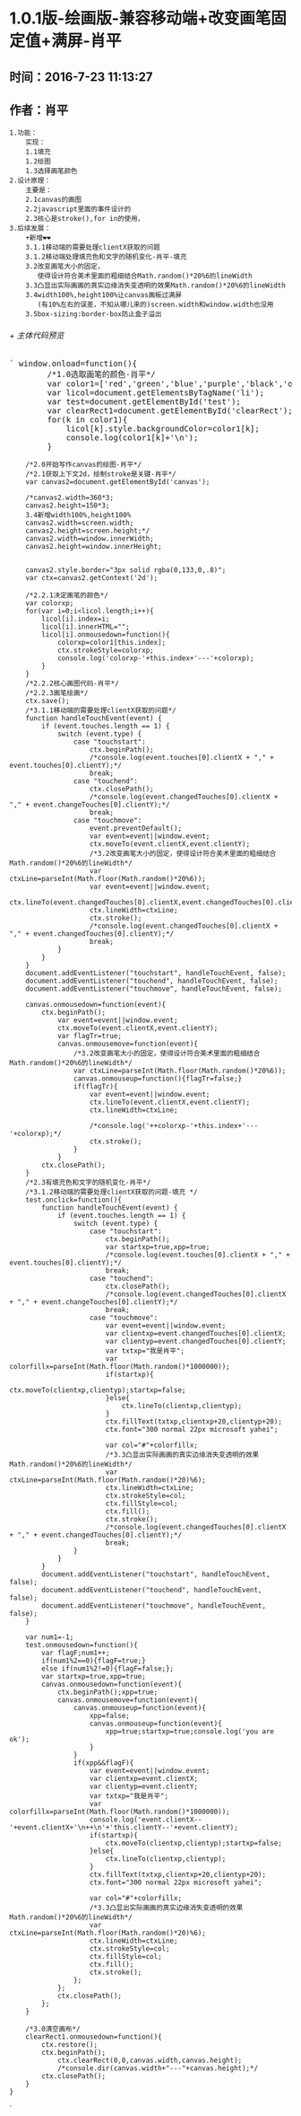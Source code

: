 #   1.0.1版-绘画版-兼容移动端+改变画笔固定值+满屏-肖平
##  时间：2016-7-23 11:13:27
## 	作者：肖平
	1.功能：
		实现：	
		1.1填充
		1.2绘图
		1.3选择画笔颜色
	2.设计原理：
		主要是：
		2.1canvas的画图
		2.2javascript里面的事件设计的
		2.3核心是stroke(),for in的使用，
	3.后续发展：
		+新增❤❤
		3.1.1移动端的需要处理clientX获取的问题
		3.1.2移动端处理填充色和文字的随机变化-肖平-填充 
		3.2改变画笔大小的固定，
		   使得设计符合美术里面的粗细结合Math.random()*20%6的lineWidth
		3.3凸显出实际画画的真实边缘消失变透明的效果Math.random()*20%6的lineWidth
		3.4width100%,height100%让canvas画板过满屏
		   (有10%左右的误差，不知从哪儿来的)screen.width和window.width也没用
		3.5box-sizing:border-box防止盒子溢出
  
###### + 主体代码预览 
<pre>
` window.onload=function(){
		/*1.0选取画笔的颜色-肖平*/
		var color1=['red','green','blue','purple','black','orange','lightpink','white','black','teal'];
		var licol=document.getElementsByTagName('li');	
		var test=document.getElementById('test');		 
		var clearRect1=document.getElementById('clearRect');			
		for(k in color1){
			licol[k].style.backgroundColor=color1[k];
			console.log(color1[k]+'\n');
		} </pre>

		/*2.0开始写作canvas的绘图-肖平*/
		/*2.1获取上下文2d，绘制stroke是关键-肖平*/
		var canvas2=document.getElementById('canvas');

		/*canvas2.width=360*3;
		canvas2.height=150*3; 
		3.4新增width100%,height100% 
		canvas2.width=screen.width;
		canvas2.height=screen.height;*/
		canvas2.width=window.innerWidth;
		canvas2.height=window.innerHeight;


		canvas2.style.border="3px solid rgba(0,133,0,.8)";
		var ctx=canvas2.getContext('2d'); 

		/*2.2.1决定画笔的颜色*/
		var colorxp;
		for(var i=0;i<licol.length;i++){
			licol[i].index=i;
			licol[i].innerHTML="";
			licol[i].onmousedown=function(){ 
				colorxp=color1[this.index];
				ctx.strokeStyle=colorxp;
				console.log('colorxp-'+this.index+'---'+colorxp);
			}
		}
		/*2.2.2核心画图代码-肖平*/
		/*2.2.3画笔绘画*/
		ctx.save();
		/*3.1.1移动端的需要处理clientX获取的问题*/
		function handleTouchEvent(event) { 
		    if (event.touches.length == 1) { 
		        switch (event.type) {
		            case "touchstart":
		            	ctx.beginPath(); 
		                /*console.log(event.touches[0].clientX + "," + event.touches[0].clientY);*/
		                break;
		            case "touchend":
		            	ctx.closePath();
		                /*console.log(event.changedTouches[0].clientX + "," + event.changeTouches[0].clientY);*/
		                break;
		            case "touchmove":
		                event.preventDefault(); 
						var event=event||window.event;
						ctx.moveTo(event.clientX,event.clientY);
						/*3.2改变画笔大小的固定，使得设计符合美术里面的粗细结合Math.random()*20%6的lineWidth*/
						var ctxLine=parseInt(Math.floor(Math.random()*20%6));
						var event=event||window.event;
						ctx.lineTo(event.changedTouches[0].clientX,event.changedTouches[0].clientY);
						ctx.lineWidth=ctxLine; 
						ctx.stroke();
		                /*console.log(event.changedTouches[0].clientX + "," + event.changedTouches[0].clientY);*/
		                break;
		        }
		    }
		}
		document.addEventListener("touchstart", handleTouchEvent, false);
		document.addEventListener("touchend", handleTouchEvent, false);
		document.addEventListener("touchmove", handleTouchEvent, false);

		canvas.onmousedown=function(event){
			ctx.beginPath();
				var event=event||window.event;
				ctx.moveTo(event.clientX,event.clientY);
				var flagTr=true;
				canvas.onmousemove=function(event){
					/*3.2改变画笔大小的固定，使得设计符合美术里面的粗细结合Math.random()*20%6的lineWidth*/
					var ctxLine=parseInt(Math.floor(Math.random()*20%6));
					canvas.onmouseup=function(){flagTr=false;}
					if(flagTr){
						var event=event||window.event;
						ctx.lineTo(event.clientX,event.clientY);
						ctx.lineWidth=ctxLine;

						/*console.log('++colorxp-'+this.index+'---'+colorxp);*/
						ctx.stroke();
					}
				}
			ctx.closePath();
		}
		/*2.3有填充色和文字的随机变化-肖平*/  
		/*3.1.2移动端的需要处理clientX获取的问题-填充 */
		test.onclick=function(){
			function handleTouchEvent(event) { 
			    if (event.touches.length == 1) { 
			        switch (event.type) {
			            case "touchstart":
			            	ctx.beginPath(); 
							var startxp=true,xpp=true;
			                /*console.log(event.touches[0].clientX + "," + event.touches[0].clientY);*/
			                break;
			            case "touchend":
			            	ctx.closePath();
			                /*console.log(event.changedTouches[0].clientX + "," + event.changeTouches[0].clientY);*/
			                break;
			            case "touchmove":
			                var event=event||window.event;
							var clientxp=event.changedTouches[0].clientX;
							var clientyp=event.changedTouches[0].clientY;
							var txtxp="我是肖平";
							var colorfillx=parseInt(Math.floor(Math.random()*1000000));  
							if(startxp){
								ctx.moveTo(clientxp,clientyp);startxp=false;
							}else{
								ctx.lineTo(clientxp,clientyp);							
							} 
							ctx.fillText(txtxp,clientxp+20,clientyp+20);
							ctx.font="300 normal 22px microsoft yahei";

							var col="#"+colorfillx;
							/*3.3凸显出实际画画的真实边缘消失变透明的效果Math.random()*20%6的lineWidth*/
							var ctxLine=parseInt(Math.floor(Math.random()*20)%6);
							ctx.lineWidth=ctxLine;
							ctx.strokeStyle=col;
							ctx.fillStyle=col;
							ctx.fill();
							ctx.stroke();
			                /*console.log(event.changedTouches[0].clientX + "," + event.changedTouches[0].clientY);*/
			                break;
			        }
			    }
			}
			document.addEventListener("touchstart", handleTouchEvent, false);
			document.addEventListener("touchend", handleTouchEvent, false);
			document.addEventListener("touchmove", handleTouchEvent, false);
		}

		var num1=-1;
		test.onmousedown=function(){
			var flagF;num1++;
			if(num1%2==0){flagF=true;}
			else if(num1%2!=0){flagF=false;};
			var startxp=true,xpp=true;
			canvas.onmousedown=function(event){
				ctx.beginPath();xpp=true;
				canvas.onmousemove=function(event){ 
					canvas.onmouseup=function(event){ 
						xpp=false;
						canvas.onmouseup=function(event){ 
							xpp=true;startxp=true;console.log('you are ok');
						}
					}
					if(xpp&&flagF){ 
						var event=event||window.event;
						var clientxp=event.clientX;
						var clientyp=event.clientY;
						var txtxp="我是肖平";
						var colorfillx=parseInt(Math.floor(Math.random()*1000000)); 
						console.log('event.clientX--'+event.clientX+'\n++\n'+'this.clientY--'+event.clientY); 
						if(startxp){
							ctx.moveTo(clientxp,clientyp);startxp=false;
						}else{
							ctx.lineTo(clientxp,clientyp);							
						} 
						ctx.fillText(txtxp,clientxp+20,clientyp+20);
						ctx.font="300 normal 22px microsoft yahei";

						var col="#"+colorfillx;
						/*3.3凸显出实际画画的真实边缘消失变透明的效果Math.random()*20%6的lineWidth*/
						var ctxLine=parseInt(Math.floor(Math.random()*20)%6);
						ctx.lineWidth=ctxLine;
						ctx.strokeStyle=col;
						ctx.fillStyle=col;
						ctx.fill();
						ctx.stroke();
					};
				};
				ctx.closePath(); 
			};
		}

		/*3.0清空画布*/
		clearRect1.onmousedown=function(){
			ctx.restore();
			ctx.beginPath();
				ctx.clearRect(0,0,canvas.width,canvas.height);
				/*console.dir(canvas.width+"---"+canvas.height);*/
			ctx.closePath();
		}
	}
`
